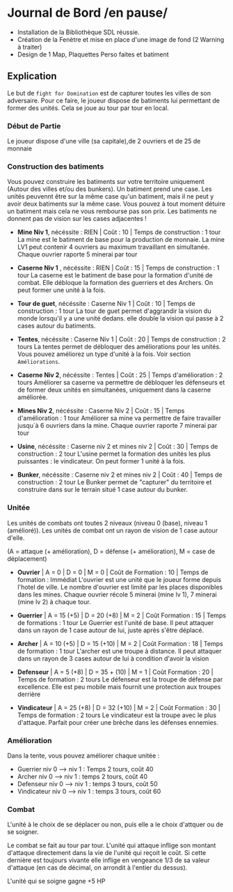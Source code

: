 # Journal de Bord /en pause/

- Installation de la Bibliothèque SDL réussie. 
- Création de la Fenètre et mise en place d'une image de fond (2 Warning à traiter)
- Design de 1 Map, Plaquettes Perso faites et batiment


## Explication

Le but de ``` fight for Domination ``` est de capturer toutes les villes de son adversaire. Pour ce faire, le joueur dispose de batiments lui permettant de former des unités. Cela se joue au tour par tour en local.

### Début de Partie

Le joueur dispose d'une ville (sa capitale),de 2 ouvriers et de 25 de monnaie

### Construction des batiments

Vous pouvez construire les batiments sur votre territoire uniquement (Autour des villes et/ou des bunkers). Un batiment prend une case. Les unités peuvennt être sur la même case qu'un batiment, mais il ne peut y avoir deux batiments sur la même case. Vous pouvez à tout moment détuire un batiment mais cela ne vous rembourse pas son prix. Les batiments ne donnent pas de vision sur les cases adjacentes !


- **Mine Niv 1**, nécéssite : RIEN | Coût : 10 | Temps de construction : 1 tour
La mine est le batiment de base pour la production de monnaie. La mine LV1 peut contenir 4 ouvriers au maximum travaillant en simultanée. Chaque ouvrier raporte 5 minerai par tour

- **Caserne Niv 1** , nécéssite : RIEN | Coût : 15 | Temps de construction : 1 tour
La caserne est le batiment de base pour la formation d'unité de combat. Elle débloque la formation des guerriers et des Archers. On peut former une unité à la fois.

- **Tour de guet**, nécéssite : Caserne Niv 1 | Coût : 10 | Temps de construction : 1 tour
La tour de guet permet d'aggrandir la vision du monde lorsqu'il y a une unité dedans. elle double la vision qui passe à 2 cases autour du batiments.

- **Tentes**, nécéssite : Caserne Niv 1 | Coût : 20 | Temps de construction : 2 tours
La tentes permet de débloquer des améliorations pour les unités. Vous pouvez améliorez un type d'unité à la fois. Voir section ```Améliorations```.

- **Caserne Niv 2**, nécéssite : Tentes | Coût : 25 | Temps d'amélioration : 2 tours
Améliorer sa caserne va permettre de débloquer les défenseurs et de former deux unités en simultanées, uniquement dans la caserne améliorée.

- **Mines Niv 2**, nécéssite : Caserne Niv 2 | Coût : 15 | Temps d'amélioration : 1 tour
Améliorer sa mine va permettre de faire travailler jusqu`à 6 ouvriers dans la mine. Chaque ouvrier raporte 7 minerai par tour

- **Usine**, nécéssite : Caserne niv 2 et mines niv 2 | Coût : 30 | Temps de construction : 2 tour
L'usine permet la formation des unités les plus puissantes : le vindicateur. On peut former 1 unité à la fois.

- **Bunker**, nécéssite : Caserne niv 2 et mines niv 2 | Coût : 40 | Temps de construction : 2 tour
Le Bunker permet de "capturer" du territoire et construire dans sur le terrain situé 1 case autour du bunker.


### Unitée

Les unités de combats ont toutes 2 niveaux (niveau 0 (base), niveau 1 (amélioré)). Les unités de combat ont un rayon de vision de 1 case autour d'elle.

(A = attaque (+ amélioration), D = défense (+ amélioration), M = case de déplacement)

- **Ouvrier** | A = 0 | D = 0 | M = 0 | Coût de Formation : 10 | Temps de formation : Immédiat
L'ouvrier est une unité que le joueur forme depuis l'hotel de ville. Le nombre d'ouvrier est limité par les places disponibles dans les mines. Chaque ouvrier récole 5 minerai (mine lv 1), 7 minerai (mine lv 2) à chaque tour. 

- **Guerrier** | A = 15 (+5) | D = 20 (+8) | M = 2 | Coût Formation : 15 | Temps de formations : 1 tour
Le Guerrier est l'unité de base. Il peut attaquer dans un rayon de 1 case autour de lui, juste après s'être déplacé. 

- **Archer** | A = 10 (+5) | D = 15 (+10) | M = 2 | Coût Formation : 18 | Temps de formation : 1 tour
L'archer est une troupe à distance. Il peut attaquer dans un rayon de 3 cases autour de lui à condition d'avoir la vision

- **Defenseur** | A = 5 (+8) | D = 35 + (10) | M = 1 | Coût Formation : 20 | Temps de formation : 2 tours
Le défenseur est la troupe de défense par excellence. Elle est peu mobile mais fournit une protection aux troupes derrière

- **Vindicateur** | A = 25 (+8) | D = 32 (+10) | M = 2 | Coût Formation : 30 | Temps de formation : 2 tours
Le vindicateur est la troupe avec le plus d'attaque. Parfait pour créer une brèche dans les défenses ennemies.

### Amélioration

Dans la tente, vous pouvez améliorer chaque unitée :

- Guerrier niv 0 --> niv 1 : Temps 2 tours, coût 40
- Archer niv 0 --> niv 1 : temps 2 tours, coût 40
- Defenseur niv 0 --> niv 1 : temps 3 tours, coût 50
- Vindicateur niv 0 --> niv 1 : temps 3 tours, coût 60

### Combat

L'unité à le choix de se déplacer ou non, puis elle a le choix d'attquer ou de se soigner.

Le combat se fait au tour par tour. L'unité qui attaque inflige son montant d'attaque directement dans la vie de l'unité qui reçoit le coût. Si cette dernière est toujours vivante elle inflige en vengeance 1/3 de sa valeur d'attaque (en cas de décimal, on arrondit à l'entier du dessus). 

L'unité qui se soigne gagne +5 HP
